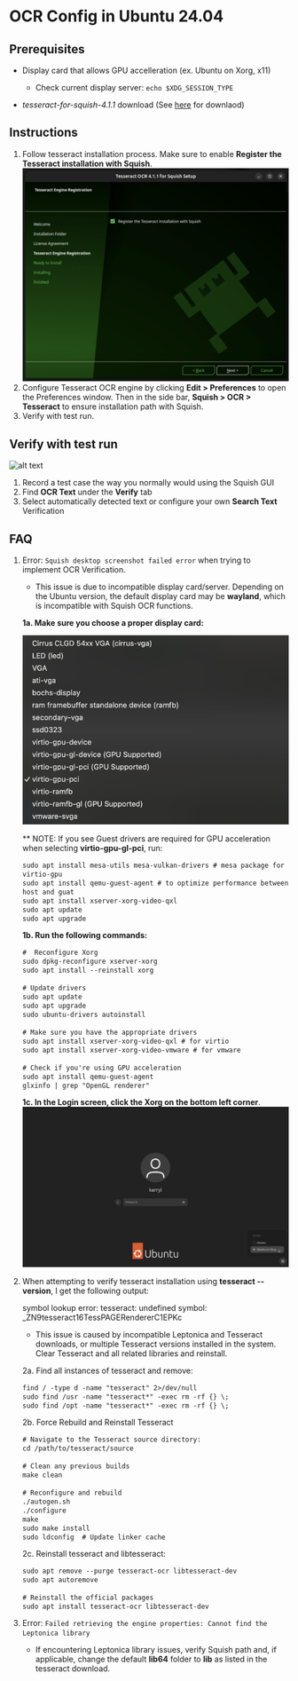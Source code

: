 # OCR Config in Ubuntu 24.04

## Prerequisites

- Display card that allows GPU accelleration (ex. Ubuntu on Xorg, x11)
    - Check current display server: 
    ```echo $XDG_SESSION_TYPE```

- _tesseract-for-squish-4.1.1_ download (See [here](https://doc.qt.io/squish/ocr-and-installing-tesseract-for-squish.html) for  downlaod)


## Instructions

1. Follow tesseract installation process. Make sure to enable **Register the Tesseract installation with Squish**.
![alt text](image-1.png)
2. Configure Tesseract OCR engine by clicking **Edit > Preferences** to open the Preferences window. Then in the side bar, **Squish > OCR > Tesseract** to ensure installation path with Squish. 
3. Verify with test run. 


## Verify with test run
![alt text](Screen-Recording-2024-11-15-at-2.gif)

1. Record a test case the way you normally would using the Squish GUI
2. Find **OCR Text** under the **Verify** tab 
3. Select automatically detected text or configure your own **Search Text** Verification


## FAQ

1. Error: ```Squish desktop screenshot failed error``` when trying to implement OCR Verification.

    - This issue is due to incompatible display card/server. Depending on the Ubuntu version, the default display card may be **wayland**, which is incompatible with Squish OCR functions. 

    **1a. Make sure you choose a proper display card:**

     ![alt text](image-2.png)

    ** NOTE: If you see Guest drivers are required for GPU acceleration when selecting **virtio-gpu-gl-pci**, run:
    ```
    sudo apt install mesa-utils mesa-vulkan-drivers # mesa package for virtio-gpu
    sudo apt install qemu-guest-agent # to optimize performance between host and guat
    sudo apt install xserver-xorg-video-qxl
    sudo apt update
    sudo apt upgrade
    ```

    **1b. Run the following commands:**
    ```
    #  Reconfigure Xorg
    sudo dpkg-reconfigure xserver-xorg
    sudo apt install --reinstall xorg

    # Update drivers
    sudo apt update
    sudo apt upgrade
    sudo ubuntu-drivers autoinstall

    # Make sure you have the appropriate drivers
    sudo apt install xserver-xorg-video-qxl # for virtio
    sudo apt install xserver-xorg-video-vmware # for vmware

    # Check if you're using GPU acceleration
    sudo apt install qemu-guest-agent
    glxinfo | grep "OpenGL renderer"
    ```

    **1c. In the Login screen, click the Xorg on the bottom left corner**.
    ![alt text](image-5.png)
    


2. When attempting to verify tesseract installation using **tesseract --version**, I get the following output:

    symbol lookup error: tesseract: undefined symbol: _ZN9tesseract16TessPAGERendererC1EPKc

    - This issue is caused by incompatible Leptonica and Tesseract downloads, or multiple Tesseract versions installed in the system. Clear Tesseract and all related libraries and reinstall.

    2a.  Find all instances of tesseract and remove: 
    ```
    find / -type d -name "tesseract" 2>/dev/null
    sudo find /usr -name "tesseract*" -exec rm -rf {} \;
    sudo find /opt -name "tesseract*" -exec rm -rf {} \;
    ```

    2b. Force Rebuild and Reinstall Tesseract
    ```
    # Navigate to the Tesseract source directory: 
    cd /path/to/tesseract/source

    # Clean any previous builds
    make clean

    # Reconfigure and rebuild
    ./autogen.sh
    ./configure
    make
    sudo make install
    sudo ldconfig  # Update linker cache
    ```

    2c. Reinstall tesseract and libtesseract:
    ```
    sudo apt remove --purge tesseract-ocr libtesseract-dev
    sudo apt autoremove

    # Reinstall the official packages
    sudo apt install tesseract-ocr libtesseract-dev
    ```



3. Error: ``` Failed retrieving the engine properties: Cannot find the Leptonica library ```
    - If encountering Leptonica library issues, verify Squish path and, if applicable, change the default **lib64** folder to **lib** as listed in the tesseract download.
